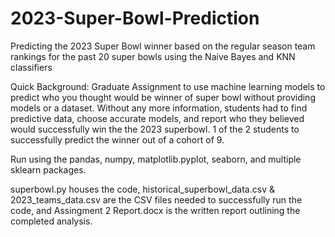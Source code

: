 # 2023-Super-Bowl-Prediction
Predicting the 2023 Super Bowl winner based on the regular season team rankings for the past 20 super bowls using the Naive Bayes and KNN classifiers

Quick Background: Graduate Assignment to use machine learning models to predict who you thought would be winner of super bowl without providing models or a dataset. Without any more information, students had to find predictive data, choose accurate models, and report who they believed would successfully win the the 2023 superbowl. 1 of the 2 students to successfully predict the winner out of a cohort of 9. 

Run using the pandas, numpy, matplotlib.pyplot, seaborn, and multiple sklearn packages. 

superbowl.py houses the code, historical_superbowl_data.csv & 2023_teams_data.csv are the CSV files needed to successfully run the code, and Assingment 2 Report.docx is the written report outlining the completed analysis. 

